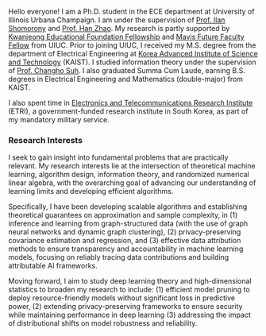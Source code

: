 Hello everyone! I am a Ph.D. student in the ECE department at University of Illinois Urbana Champaign. I am under the supervision of [Prof. Ilan Shomorony](http://www.ilanshomorony.com/) and [Prof. Han Zhao](https://hanzhaoml.github.io/). My research is partly supported by [Kwanjeong Educational Foundation Fellowship](http://en.ikef.or.kr) and [Mavis Future Faculty Fellow](https://mavis.grainger.illinois.edu/people/groups/current-mavis-fellow/) from UIUC. Prior to joining UIUC, I received my M.S. degree from the department of Electrical Engineering at [Korea Advanced Institute of Science and Technology](https://www.kaist.ac.kr/en/) (KAIST). I studied information theory under the supervision of [Prof. Changho Suh](http://csuh.kaist.ac.kr/). I also graduated Summa Cum Laude, earning B.S. degrees in Electrical Engineering and Mathematics (double-major) from KAIST.

I also spent time in [Electronics and Telecommunications Research Institute](https://www.etri.re.kr/eng/main/main.etri) (ETRI), a government-funded research institute in South Korea, as part of my mandatory military service.

<h3>Research Interests</h3>

I seek to gain insight into fundamental problems that are practically relevant. My research interests lie at the intersection of theoretical machine learning, algorithm design, information theory, and randomized numerical linear algebra, with the overarching goal of advancing our understanding of learning limits and developing efficient algorithms.

Specifically, I have been developing scalable algorithms and establishing theoretical guarantees on approximation and sample complexity, in
(1) inference and learning from graph-structured data (with the use of graph neural networks and dynamic graph clustering),
(2) privacy-preserving covariance estimation and regression,
and (3) effective data attribution methods to ensure transparency and accountability in machine learning models, focusing on reliably tracing data contributions and building attributable AI frameworks.

Moving forward, I aim to study deep learning theory and high-dimensional statistics
to broaden my research to include:
(1) efficient model pruning to deploy resource-friendly models without significant loss in predictive power,
(2) extending privacy-preserving frameworks to ensure security while maintaining performance in deep learning
(3) addressing the impact of distributional shifts on model robustness and reliability.
